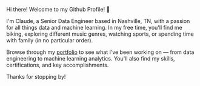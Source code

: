 Hi there! Welcome to my Github Profile! 👋

I'm Claude, a Senior Data Engineer based in Nashville, TN, with a passion for all things data and machine learning. In my free time, you'll find me biking, exploring different music genres, watching sports, or spending time with family (in no particular order). 

Browse through my  <a href="https://github.com/ibinec/Portfolio">portfolio</a> to see what I’ve been working on — from data engineering to machine learning analytics. You'll also find my skills, certifications, and key accomplishments.

Thanks for stopping by!
